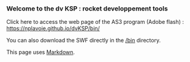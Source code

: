 ### Welcome to the dv KSP : rocket developpement tools
Click here to access the web page of the AS3 program (Adobe flash) :
https://nplavoie.github.io/dvKSP/bin/

You can also download the SWF directly in the [/bin](https://github.com/nplavoie/dvKSP/tree/master/bin) directory.


This page uses [Markdown](https://guides.github.com/features/mastering-markdown/).
